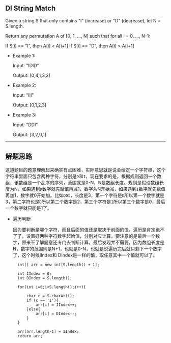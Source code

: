## DI String Match

Given a string S that only contains "I" (increase) or "D" (decrease), let N = S.length.

Return any permutation A of [0, 1, ..., N] such that for all i = 0, ..., N-1:

If S[i] == "I", then A[i] < A[i+1]
If S[i] == "D", then A[i] > A[i+1]
 

- Example 1:

  Input: "IDID"

  Output: [0,4,1,3,2]

- Example 2:

  Input: "III"

  Output: [0,1,2,3]

- Example 3:

  Input: "DDI"

  Output: [3,2,0,1]

---

## 解题思路
这道题目的题意理解起来确实有点困难，实际意思就是说会给定一个字符串，这个字符串里面只包含两种字符，分别是```D```和```I```，现在要求的是，根据规则返回一个数组，该数组是一个乱序的序列，范围就是0-N，N是数组长度。规则是假设数组长度为N，如果遇到```D```数字就先赋值再减1，数字从N开始减，如果遇到```I```数字就先赋值再加1，数字就0开始加。比如```DDI```，长度是3，第一个字符是```D```所以第一个数字就是3，第二字符也是```D```所以第二个数字是2，第三个字符是```I```所以第三个数字是0，最后一个数字就只能是1了。

- 遍历判断

  因为要判断是哪个字符，而且后面的值还是取决于前面的值，遍历是肯定跑不了了，设置好两种字符数字起始值，分别对应计算，要注意的是最后一个数字，原来不了解题意还专门去判断计算，最后发现并不需要，因为数组长度是N，数字的范围则是N+1，也就是0-N，也就是说遍历完后就只剩下一个数字了，这个时候IIndex和
  DIndex是一样的值，取任意其中一个值就可以了。

  ```
    int[] arr = new int[S.length() + 1];

    int IIndex = 0;
    int DIndex = S.length();

    for(int i=0;i<S.length();i++){

        char c = S.charAt(i);
        if (c == 'I'){
            arr[i] = IIndex++;
        }else{
            arr[i] = DIndex--;
        }
    }

    arr[arr.length-1] = IIndex;
    return arr;
  ```
